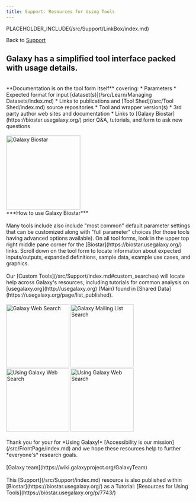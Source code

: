 ```yaml
---
title: Support: Resources for Using Tools
---
```

<div class='right'>PLACEHOLDER_INCLUDE(/src/Support/LinkBox/index.md)</div>

Back to [Support](/src/Support/index.md)
## Galaxy has a simplified tool interface packed with usage details.

<br />
**Documentation is on the tool form itself** covering:
* Parameters
* Expected format for input [dataset(s)](/src/Learn/Managing Datasets/index.md)
* Links to publications and [Tool Shed](/src/Tool Shed/index.md) source repositories
* Tool and wrapper version(s)
* 3rd party author web sites and documentation
* Links to [Galaxy Biostar](https://biostar.usegalaxy.org/) prior Q&A, tutorials, and form to ask new questions

<br />
<br />
<a href='/src/Support/Biostar/index.md'><img src="/src/Images/Logos/GalaxyBiostar.png" alt="Galaxy Biostar" width="200" /></a><br />***How to use Galaxy Biostar***
<br />
<br />
Many tools include also include "most common" default parameter settings that can be customized along with "full parameter" choices (for those tools having advanced options available). On all tool forms, look in the upper top right middle pane corner for the [Biostar](https://biostar.usegalaxy.org/) links. Scroll down on the tool form to locate information about expected inputs/outputs, expanded definitions, sample data, example use cases, and graphics.
<br />
<br />
Our [Custom Tools](/src/Support/index.md#custom_searches) will locate help across Galaxy's resources, including tutorials for common analysis on [usegalaxy.org](http://usegalaxy.org) (Main) found in [Shared Data](https://usegalaxy.org/page/list_published).
<br />
<br />
<a href='http://galaxyproject.org/search/web'><img src="/src/Images/Logos/GalaxyWebSearch.png" alt="Galaxy Web Search" width="170" /></a>
<a href='http://galaxyproject.org/search/mailinglists'><img src="/src/Images/Logos/GalaxyMailingListSearch.png" alt="Galaxy Mailing List Search" width="170" /></a>
<a href='http://galaxyproject.org/search/usegalaxy'><img src="/src/Images/Logos/UseGalaxySearch.png" alt="Using Galaxy Web Search" width="170" /></a>
<a href='http://galaxyproject.org/search/usegalaxy'><img src="/src/Images/Logos/UseGalaxySearch.png" alt="Using Galaxy Web Search" width="170" /></a>
<br />
<br />
Thank you for your for *Using Galaxy!* [Accessibility is our mission](/src/FrontPage/index.md) and we hope these resources help to further *everyone's* research goals.
<br />
<br />
[Galaxy team](https://wiki.galaxyproject.org/GalaxyTeam)
<br />
<br />
This [Support](/src/Support/index.md) resource is also published within [Biostar](https://biostar.usegalaxy.org/) as a Tutorial: [Resources for Using Tools](https://biostar.usegalaxy.org/p/7743/)
